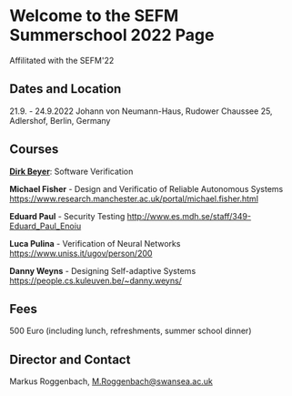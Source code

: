 # Welcome to the SEFM Summerschool 2022 Page

Affilitated with the SEFM'22

## Dates and Location

21.9. - 24.9.2022
Johann von Neumann-Haus, Rudower Chaussee 25, Adlershof, Berlin, Germany

## Courses

**[Dirk Beyer](https://www.sosy-lab.org/people/beyer/)**: Software Verification

**Michael Fisher** - Design and Verificatio of Reliable Autonomous Systems
https://www.research.manchester.ac.uk/portal/michael.fisher.html

**Eduard Paul** - Security Testing
http://www.es.mdh.se/staff/349-Eduard_Paul_Enoiu

**Luca Pulina** - Verification of Neural Networks
https://www.uniss.it/ugov/person/200

**Danny Weyns**  - Designing Self-adaptive Systems
https://people.cs.kuleuven.be/~danny.weyns/

## Fees

500 Euro (including lunch, refreshments, summer school dinner)

## Director and Contact

Markus Roggenbach, M.Roggenbach@swansea.ac.uk
